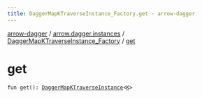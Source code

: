 ```yaml
---
title: DaggerMapKTraverseInstance_Factory.get - arrow-dagger
---
```


[arrow-dagger](../../index.html) / [arrow.dagger.instances](../index.html) / [DaggerMapKTraverseInstance_Factory](index.html) / [get](./get.html)

# get

`fun get(): `[`DaggerMapKTraverseInstance`](../-dagger-map-k-traverse-instance/index.html)`<`[`K`](index.html#K)`>`